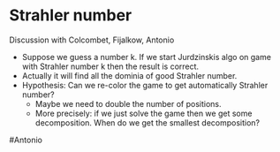 # Strahler number

Discussion with Colcombet, Fijalkow, Antonio

+ Suppose we guess a number k. If we start Jurdzinskis algo on game with
  Strahler number k then the result is correct.
+ Actually it will find all the dominia of good Strahler number. 
+ Hypothesis: Can we re-color the game to get automatically Strahler number?
  + Maybe we need to double the number of positions.
  + More precisely: if we just solve the game then we get some decomposition.
    When do we get the smallest decomposition? 

#Antonio